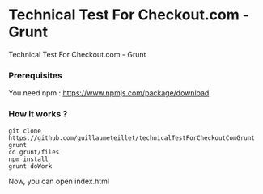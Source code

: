 # Technical Test For Checkout.com - Grunt
Technical Test For Checkout.com - Grunt

### Prerequisites

You need npm : https://www.npmjs.com/package/download

### How it works ?

```
git clone https://github.com/guillaumeteillet/technicalTestForCheckoutComGrunt grunt
cd grunt/files
npm install
grunt doWork
```

Now, you can open index.html
